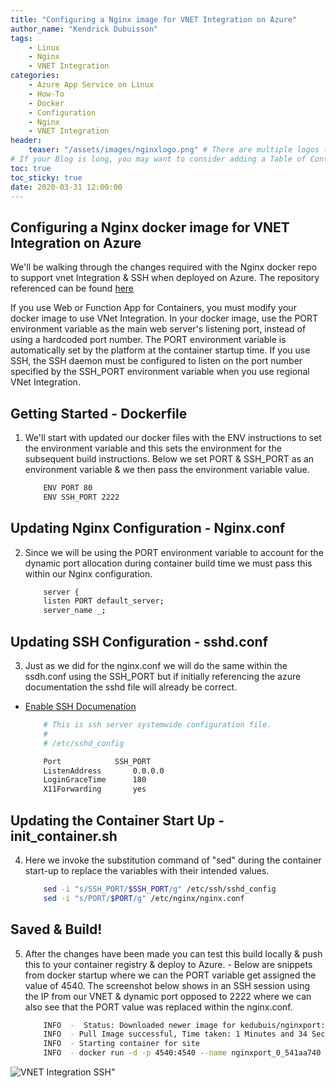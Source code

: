 ```yaml
---
title: "Configuring a Nginx image for VNET Integration on Azure"
author_name: "Kendrick Dubuisson"
tags:
    - Linux
    - Nginx
    - VNET Integration
categories:
    - Azure App Service on Linux
    - How-To
    - Docker
    - Configuration
    - Nginx
    - VNET Integration
header:
    teaser: "/assets/images/nginxlogo.png" # There are multiple logos that can be used in "/assets/images" if you choose to add one.
# If your Blog is long, you may want to consider adding a Table of Contents by adding the following two settings.
toc: true
toc_sticky: true
date: 2020-03-31 12:00:00
---
```


## Configuring a Nginx docker image for VNET Integration on Azure
We'll be walking through the changes required with the Nginx docker repo to support vnet Integration & SSH when deployed on Azure.
The repository referenced can be found [here](https://github.com/Kendubu1/nginx-static-docker-vnet)

If you use Web or Function App for Containers, you must modify your docker image to use VNet Integration. 
In your docker image, use the PORT environment variable as the main web server's listening port, instead of using a hardcoded port number.
The PORT environment variable is automatically set by the platform at the container startup time. If you use SSH, the SSH daemon must be configured to listen on the port number specified by the SSH_PORT environment variable when you use regional VNet Integration.

## Getting Started - Dockerfile
   1. We'll start with updated our docker files with the ENV instructions to set the environment variable and this sets the environment for the subsequent build instructions.
   Below we set PORT & SSH_PORT as an environment variable & we then pass the environment variable value.
        ```bash
            ENV PORT 80
            ENV SSH_PORT 2222
        ```
 
## Updating Nginx Configuration - Nginx.conf
 
   2. Since we will be using the PORT environment variable to account for the dynamic port allocation during container build time we must pass this within our Nginx configuration.

        ```bash
            server {
            listen PORT default_server;
            server_name _;
        ```

## Updating SSH Configuration - sshd.conf
 
   3. Just as we did for the nginx.conf we will do the same within the ssdh.conf using the SSH_PORT but if initially referencing the azure documentation the sshd file will already be correct. 
   - [Enable SSH Documenation](https://docs.microsoft.com/en-us/Azure/app-service/containers/configure-custom-container#enable-ssh)
        ```bash
            # This is ssh server systemwide configuration file.
            #
            # /etc/sshd_config

            Port 			SSH_PORT
            ListenAddress 		0.0.0.0
            LoginGraceTime 		180
            X11Forwarding 		yes
        ```


## Updating the Container Start Up - init_container.sh
   4. Here we invoke the substitution command of "sed" during the container start-up to replace the variables with their intended values. 
        ```bash
            sed -i "s/SSH_PORT/$SSH_PORT/g" /etc/ssh/sshd_config
            sed -i "s/PORT/$PORT/g" /etc/nginx/nginx.conf
        ```

## Saved & Build!

   5. After the changes have been made you can test this build locally & push this to your container registry & deploy to Azure.
     -  Below are snippets from docker startup where we can the PORT variable get assigned the value of 4540. The screenshot below shows in an SSH session using the IP from our VNET & dynamic port opposed to 2222 where we can also see that the PORT value was replaced within the nginx.conf.
        
        ```bash
            INFO  -  Status: Downloaded newer image for kedubuis/nginxport:latest
            INFO  - Pull Image successful, Time taken: 1 Minutes and 34 Seconds
            INFO  - Starting container for site
            INFO  - docker run -d -p 4540:4540 --name nginxport_0_541aa740 -e WEBSITES_ENABLE_APP_SERVICE_STORAGE=false -e WEBSITE_SITE_NAME=nginxport -e WEBSITE_AUTH_ENABLED=False -e PORT=4540 -e WEBSITE_ROLE_INSTANCE_ID=0 -e WEBSITE_HOSTNAME=nginxport.azurewebsites.net -e WEBSITE_INSTANCE_ID=9eb2eb6956c7b42e62e3f0701e36efa367f70eed0c94b14abebc2a692715a168 kedubuis/nginxport:latest
        ```
 ![VNET Integration SSH"](/media/2020/03/VnetIntegration.png)